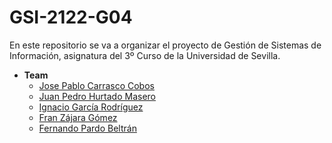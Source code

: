 # GSI-2122-G04
En este repositorio se va a organizar el proyecto de Gestión de Sistemas de Información, asignatura  del 3º Curso de la Universidad de Sevilla.

- **Team**
  - [Jose Pablo Carrasco Cobos](https://github.com/EsDeSepa)
  - [Juan Pedro Hurtado Masero](https://github.com/Juanpepitt)
  - [Ignacio García Rodríguez](https://github.com/ign13101)
  - [Fran Zájara Gómez](https://github.com/FranZajara)
  - [Fernando Pardo Beltrán](https://github.com/Nando13-hub)

  
